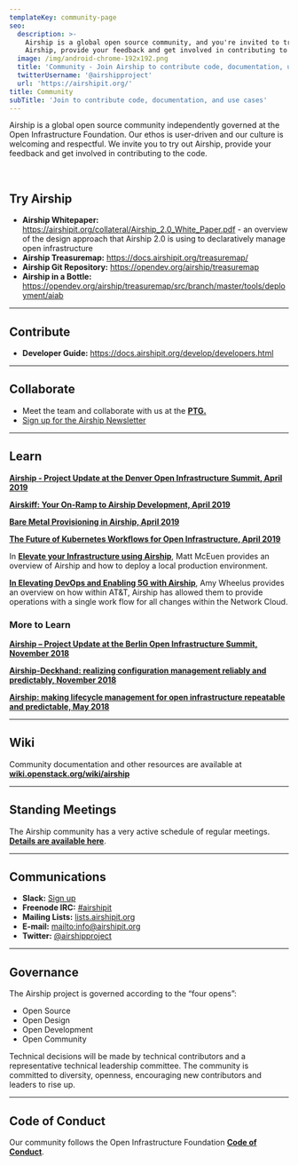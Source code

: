 ```yaml
---
templateKey: community-page
seo:
  description: >-
    Airship is a global open source community, and you're invited to try out
    Airship, provide your feedback and get involved in contributing to the code.
  image: /img/android-chrome-192x192.png
  title: 'Community - Join Airship to contribute code, documentation, use cases'
  twitterUsername: '@airshipproject'
  url: 'https://airshipit.org/'
title: Community
subTitle: 'Join to contribute code, documentation, and use cases'
---
```

Airship is a global open source community independently governed at the Open Infrastructure Foundation. Our ethos is user-driven and our culture is welcoming and respectful. We invite you to try out Airship, provide your feedback and get involved in contributing to the code.  

<br>

## Try Airship

* **Airship Whitepaper:** <https://airshipit.org/collateral/Airship_2.0_White_Paper.pdf> - an overview of the design approach that Airship 2.0 is using to declaratively manage open infrastructure
* **Airship Treasuremap:** <https://docs.airshipit.org/treasuremap/>
* **Airship Git Repository:** <https://opendev.org/airship/treasuremap>
* **Airship in a Bottle:** <https://opendev.org/airship/treasuremap/src/branch/master/tools/deployment/aiab>

- - -

## Contribute

* **Developer Guide:** <https://docs.airshipit.org/develop/developers.html>

- - -

## Collaborate

* Meet the team and collaborate with us at the [**PTG.**](https://www.openstack.org/ptg)
* [Sign up for the Airship Newsletter](https://signup.e2ma.net/signup/1900228/1771360/)

- - -

## Learn

[**Airship - Project Update at the Denver Open Infrastructure Summit, April 2019**](https://www.openstack.org/videos/summits/denver-2019/airship-project-update-1)

[**Airskiff: Your On-Ramp to Airship Development, April 2019**](https://www.openstack.org/videos/summits/denver-2019/airskiff-your-on-ramp-to-airship-development)

[**Bare Metal Provisioning in Airship, April 2019**](https://www.openstack.org/videos/summits/denver-2019/bare-metal-provisioning-in-airship-or-ironic-its-not-just-for-openstack-anymore)

[**The Future of Kubernetes Workflows for Open Infrastructure, April 2019**](https://www.openstack.org/videos/summits/denver-2019/the-future-of-kubernetes-workflows-for-open-infrastructure)

In [**Elevate your Infrastructure using Airship**](https://www.brighttalk.com/webcast/12229/354156), Matt McEuen provides an overview of Airship and how to deploy a local production environment.

[**In Elevating DevOps and Enabling 5G with Airship**](https://about.att.com/innovationblog/2019/04/devops_and_5g_with_airship.html), Amy Wheelus provides an overview on how within AT&T, Airship has allowed them to provide operations with a single work flow for all changes within the Network Cloud.

### More to Learn

[**Airship – Project Update at the Berlin Open Infrastructure Summit, November 2018**](https://www.openstack.org/videos/summits/berlin-2018/airship-project-update)

[**Airship-Deckhand: realizing configuration management reliably and predictably, November 2018**](https://www.openstack.org/videos/summits/berlin-2018/airship-deckhand-realizing-configuration-management-reliably-and-predictably)

[**Airship: making lifecycle management for open infrastructure repeatable and predictable, May 2018**](https://www.openstack.org/videos/summits/vancouver-2018/airship-making-lifecycle-management-for-open-infrastructure-repeatable-and-predictable)

- - -

## Wiki

Community documentation and other resources are available at [**wiki.openstack.org/wiki/airship**](//wiki.openstack.org/wiki/airship)

- - -

## Standing Meetings

The Airship community has a very active schedule of regular meetings. [**Details are available here**](https://wiki.openstack.org/wiki/Airship#Get_in_Touch).

- - -

## Communications

* **Slack:** [Sign up](https://join.slack.com/t/airshipit/shared_invite/zt-ec2r6ip0-Pk6tX4skfsHLscXMq08Zpw)
* **Freenode IRC:** [\#airshipit](https://wiki.openstack.org/wiki/Airship#Get_in_Touch)
* **Mailing Lists:** [lists.airshipit.org](http://lists.airshipit.org/cgi-bin/mailman/listinfo)
* **E-mail:** <mailto:info@airshipit.org>
* **Twitter:** [@airshipproject](//twitter.com/airshipproject)

- - -

## Governance

The Airship project is governed according to the “four opens”:

* Open Source
* Open Design
* Open Development
* Open Community

Technical decisions will be made by technical contributors and a representative technical leadership committee. The community is committed to diversity, openness, encouraging new contributors and leaders to rise up.

- - -

## Code of Conduct

Our community follows the Open Infrastructure Foundation [**Code of Conduct**](https://www.openstack.org/legal/community-code-of-conduct/).
